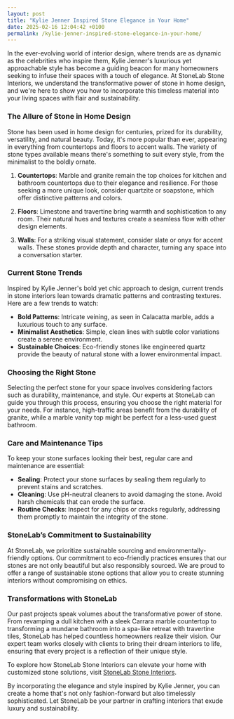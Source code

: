 ```yaml
---
layout: post
title: "Kylie Jenner Inspired Stone Elegance in Your Home"
date: 2025-02-16 12:04:42 +0100
permalink: /kylie-jenner-inspired-stone-elegance-in-your-home/
---
```



In the ever-evolving world of interior design, where trends are as dynamic as the celebrities who inspire them, Kylie Jenner's luxurious yet approachable style has become a guiding beacon for many homeowners seeking to infuse their spaces with a touch of elegance. At StoneLab Stone Interiors, we understand the transformative power of stone in home design, and we're here to show you how to incorporate this timeless material into your living spaces with flair and sustainability.

### The Allure of Stone in Home Design

Stone has been used in home design for centuries, prized for its durability, versatility, and natural beauty. Today, it's more popular than ever, appearing in everything from countertops and floors to accent walls. The variety of stone types available means there's something to suit every style, from the minimalist to the boldly ornate.

1. **Countertops**: Marble and granite remain the top choices for kitchen and bathroom countertops due to their elegance and resilience. For those seeking a more unique look, consider quartzite or soapstone, which offer distinctive patterns and colors.

2. **Floors**: Limestone and travertine bring warmth and sophistication to any room. Their natural hues and textures create a seamless flow with other design elements.

3. **Walls**: For a striking visual statement, consider slate or onyx for accent walls. These stones provide depth and character, turning any space into a conversation starter.

### Current Stone Trends

Inspired by Kylie Jenner's bold yet chic approach to design, current trends in stone interiors lean towards dramatic patterns and contrasting textures. Here are a few trends to watch:

- **Bold Patterns**: Intricate veining, as seen in Calacatta marble, adds a luxurious touch to any surface.
- **Minimalist Aesthetics**: Simple, clean lines with subtle color variations create a serene environment.
- **Sustainable Choices**: Eco-friendly stones like engineered quartz provide the beauty of natural stone with a lower environmental impact.

### Choosing the Right Stone

Selecting the perfect stone for your space involves considering factors such as durability, maintenance, and style. Our experts at StoneLab can guide you through this process, ensuring you choose the right material for your needs. For instance, high-traffic areas benefit from the durability of granite, while a marble vanity top might be perfect for a less-used guest bathroom.

### Care and Maintenance Tips

To keep your stone surfaces looking their best, regular care and maintenance are essential:

- **Sealing**: Protect your stone surfaces by sealing them regularly to prevent stains and scratches.
- **Cleaning**: Use pH-neutral cleaners to avoid damaging the stone. Avoid harsh chemicals that can erode the surface.
- **Routine Checks**: Inspect for any chips or cracks regularly, addressing them promptly to maintain the integrity of the stone.

### StoneLab’s Commitment to Sustainability

At StoneLab, we prioritize sustainable sourcing and environmentally-friendly options. Our commitment to eco-friendly practices ensures that our stones are not only beautiful but also responsibly sourced. We are proud to offer a range of sustainable stone options that allow you to create stunning interiors without compromising on ethics.

### Transformations with StoneLab

Our past projects speak volumes about the transformative power of stone. From revamping a dull kitchen with a sleek Carrara marble countertop to transforming a mundane bathroom into a spa-like retreat with travertine tiles, StoneLab has helped countless homeowners realize their vision. Our expert team works closely with clients to bring their dream interiors to life, ensuring that every project is a reflection of their unique style.

To explore how StoneLab Stone Interiors can elevate your home with customized stone solutions, visit [StoneLab Stone Interiors](https://stonelab.se).

By incorporating the elegance and style inspired by Kylie Jenner, you can create a home that's not only fashion-forward but also timelessly sophisticated. Let StoneLab be your partner in crafting interiors that exude luxury and sustainability.